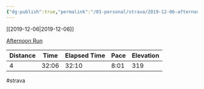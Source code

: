 ```yaml
---
{"dg-publish":true,"permalink":"/01-personal/strava/2019-12-06-afternoon-run/"}
---
```



[[2019-12-06\|2019-12-06]]

[Afternoon Run](https://www.strava.com/activities/2915865540)

| Distance | Time  | Elapsed Time | Pace | Elevation |
| -------- | ----- | ------------ | ---- | --------- |
| 4        | 32:06 | 32:10        | 8:01 | 319       |




#strava
